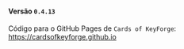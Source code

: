 #### Versão `0.4.13`

Código para o GitHub Pages de `Cards of KeyForge`: https://cardsofkeyforge.github.io
